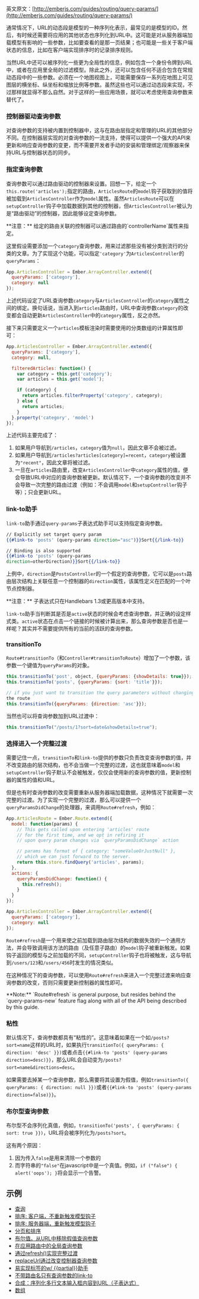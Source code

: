 英文原文：[http://emberjs.com/guides/routing/query-params/](http://emberjs.com/guides/routing/query-params/)

通常情况下，URL的动态段是模型的一种序列化表示，最常见的是模型的ID。然后，有时候还需要将应用的其他状态也序列化到URL中。这可能是对从服务器端加载模型有影响的一些参数，比如要查看的是那一页结果；也可能是一些关于客户端状态的信息，比如在客户端实现排序时的记录排序规则。

当然URL中还可以被序列化一些更为全局性的信息，例如包含一个身份令牌到URL中，或者在应用里全局的过滤模型。除此之外，还可以包含任何不适合包含在常规动态段中的一些参数。必须在一个地图视图上，可能需要保存一系列在地图上可见图层的横坐标、纵坐标和缩放比例等参数。虽然这些也可以通过动态段来实现，不过那样就显得不那么自然。对于这样的一些应用场景，就可以考虑使用查询参数来替代了。

### 控制器驱动查询参数

对查询参数的支持被内置到控制器中，这与在路由层指定和管理的URL的其他部分不同。在控制器层实现的对查询参数的一流支持，使得可以提供一个强大的API来更新和响应查询参数的变更，而不需要开发者手动的安装和管理绑定/观察器来保持URL与控制器状态的同步。

### 指定查询参数

查询参数可以通过路由驱动的控制器来设置。回想一下，给定一个`this.route('articles');`指定的路由，`ArticlesRoute`的`model`钩子获取到的值将被加载到`ArticlesController`作为`model`属性。虽然`ArticlesRoute`可以在`setupController`钩子中加载数据到其他的控制器，但`ArticlesController`被认为是“路由驱动”的控制器，因此能够设定查询参数。

<aside>
  **注意：** 给定的路由关联的控制器可以通过路由的`controllerName`属性来指定。
</aside>

这里假设需要添加一个`category`查询参数，用来过滤那些没有被分类到流行的分类的文章。为了实现这个功能，可以指定`'category'`为`ArticlesController`的`queryParams`：

```js
App.ArticlesController = Ember.ArrayController.extend({
  queryParams: ['category'],
  category: null
});
```

上述代码设定了URL查询参数`category`与`ArticlesController`的`category`属性之间的绑定。换句话说，当进入到`articles`路由时，URL中查询参数`category`的改变都会自动更新`ArticlesController`中的`category`属性，反之亦然。

接下来只需要定义一个`articles`模板渲染时需要使用的分类数组的计算属性即可：

```js
App.ArticlesController = Ember.ArrayController.extend({
  queryParams: ['category'],
  category: null,

  filteredArticles: function() {
    var category = this.get('category');
    var articles = this.get('model');

    if (category) {
      return articles.filterProperty('category', category);
    } else {
      return articles;
    }
  }.property('category', 'model')
});
```

上述代码主要完成了：

1. 如果用户导航到`/articles`，`category`值为`null`，因此文章不会被过滤。
2. 如果用户导航到`/articles?articles[category]=recent`，`category`被设置为`"recent"`，因此文章将被过滤。
3. 一旦在`articles`路由里，改变`ArticlesController`中`category`属性的值，便会导致URL中对应的查询参数被更新。默认情况下，一个查询参数的改变并不会导致一次完整的路由过渡（例如：不会调用`model`和`setupController`钩子等）；只会更新URL。

### link-to助手

`link-to`助手通过`query-params`子表达式助手可以支持指定查询参数。

```handlebars
// Explicitly set target query param
{{#link-to 'posts' (query-params direction="asc")}}Sort{{/link-to}}

// Binding is also supported
{{#link-to 'posts' (query-params
direction=otherDirection)}}Sort{{/link-to}}
```

上例中，`direction`是`PostsController`的一个假定的查询参数，它可以是`posts`路由层次结构上关联任意一个控制器的`direction`属性，该属性定义在匹配的一个叶节点控制器。

<aside>
  **注意：** 子表达式只在Handlebars 1.3或更高版本中支持。
</aside>

`link-to`助手当判断其是否是`active`状态的时候会考虑查询参数，并正确的设定样式类。`active`状态在点击一个链接的时候被计算出来，那么查询参数是否也是一样呢？其实并不需要提供所有的当前的活跃的查询参数。

### transitionTo

`Route#transitionTo`（和`Controller#transitionToRoute`）增加了一个参数，该参数一个键值为`queryParams`的对象。

```javascript
this.transitionTo('post', object, {queryParams: {showDetails: true}});
this.transitionTo('posts', {queryParams: {sort: 'title'}});

// if you just want to transition the query parameters without changing
the route
this.transitionTo({queryParams: {direction: 'asc'}});
```

当然也可以将查询参数加到URL过渡中：

```javascript
this.transitionTo("/posts/1?sort=date&showDetails=true");
```

### 选择进入一个完整过渡

需要记住一点，`transitionTo`和`link-to`提供的参数只负责改变查询参数的值，并不改变路由的层次结构，也不会当做一个完整的过渡，这也就意味着`model`和`setupController`钩子默认不会被触发，仅仅会使用新的查询参数的值，更新控制器的属性的值和URL。

但是也有时查询参数的改变需要重新从服务器端加载数据，这种情况下就需要一次完整的过渡。为了实现一个完整的过渡，那么可以提供一个`queryParamsDidChange`的处理器，来调用`Route#refresh`，例如：

```js
App.ArticlesRoute = Ember.Route.extend({
  model: function(params) {
    // This gets called upon entering 'articles' route
    // for the first time, and we opt in refiring it
    // upon query param changes via `queryParamsDidChange` action

    // params has format of { category: "someValueOrJustNull" },
    // which we can just forward to the server.
    return this.store.findQuery('articles', params);
  },
  actions: {
    queryParamsDidChange: function() {
      this.refresh();
    }
  }
});

App.ArticlesController = Ember.ArrayController.extend({
  queryParams: ['category'],
  category: null
});
```

`Route#refresh`是一个用来使之前加载到路由层次结构的数据失效的一个通用方法，并会导致调用该方法的路由（及任意子路由）的`model`钩子被重新触发。如果钩子返回的模型与之前加载的不同，`setupController`钩子也将被触发，这与导航到`/users/123`和`/users/456`时发生的情况类似。

在这种情况下的查询参数，可以使用`Route#refresh`来进入一个完整过渡来响应查询参数的改变，否则只需要更新控制器的属性即可。

<aside>
  **Note:** `Route#refresh` is general purpose, but resides behind the
  `query-params-new` feature flag along with all of the API being
  described by this guide.
</aside>

### 粘性

默认情况下，查询参数都具有“粘性的”。这意味着如果在一个如`/posts?sort=name`这样的URL时，如果执行`transitionTo({ queryParams: { direction: 'desc' }})`或者点击`{{#link-to 'posts' (query-params direction=desc)}}`，那么URL会自动变为`/posts?sort=name&directions=desc`。

如果需要去掉某一个查询参数，那么需要将其设置为假值，例如`transitionTo({ queryParams: { direction: null }})`或者`{{#link-to 'posts' (query-params direction=false)}}`。

### 布尔型查询参数

布尔型不会序列化真值，例如，`transitionTo('posts', { queryParams: { sort: true }})`，URL将会被序列化为`/posts?sort`。

这有两个原因：

1. 因为传入`false`是用来清除一个参数的
2. 而字符串的`"false"`在javascript中是一个真值。例如，`if ("false") { alert('oops'); }`将会显示一个告警。

## 示例

- [查询](http://emberjs.jsbin.com/ucanam/3008)
- [排序: 客户端，不重新触发模型钩子](http://emberjs.jsbin.com/ucanam/2937)
- [排序: 服务器端，重新触发模型钩子](http://emberjs.jsbin.com/ucanam/2942)
- [分页和排序](http://emberjs.jsbin.com/ucanam/2950)
- [布尔值。从URL中移除假值查询参数](http://emberjs.jsbin.com/ucanam/2708/edit)
- [在应用路由中的全局查询参数](http://emberjs.jsbin.com/ucanam/2719/edit)
- [通过refresh()实现完整过渡](http://emberjs.jsbin.com/ucanam/2711/edit)
- [replaceUrl通过改变控制器查询参数](http://emberjs.jsbin.com/ucanam/2710/edit)
- [易实现标签的w/ {{partial}}助手](http://emberjs.jsbin.com/ucanam/2706)
- [不带路由名只有查询参数的link-to](http://emberjs.jsbin.com/ucanam/2718#/about?about[showThing])
- [合成：序列化多行文本输入框内容到URL（子表达式）](http://emberjs.jsbin.com/ucanam/2703/edit)
- [数组](http://emberjs.jsbin.com/ucanam/2849)
